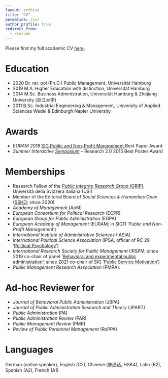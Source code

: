 ```yaml
---
layout: archive
title: "CV"
permalink: /cv/
author_profile: true
redirect_from:
  - /resume
---
```


Please find my full academic CV <a href="https://ksweissmueller.github.io/files/CV_KW.pdf">here</a>.


<!--- 
<object data="https://ksweissmueller.github.io/files/CV-KW.pdf" type="application/pdf" width="700px" height="700px">
</object> --->


Education
======
* 2020 Dr. rer. pol (Ph.D.) Public Management, Universität Hamburg
* 2019 M.A. Higher Education with distinction, Universität Hamburg
* 2014 M.Sc. Business Administration, Universität Hamburg & Zhejiang University (浙江大学)
* 2011 B.Sc. Industrial Engineering & Management, University of Applied Sciences Wedel & Edinburgh Napier University 


Awards
======
* *EURAM 2018* <a href="https://euramonline.org/programme2018/strategic-interest-groups/sig-11-public-and-non-profit-management-pm-npm.html"> SIG Public and Non-Profit Management </a> Best Paper Award
* *Summer Interactive <a href="http://www.concordia.ca/cunews/main/stories/2015/06/03/gambling-gaming-explored-summer-research-symposium.html">Symposium</a>* – Research 2.0 2015 Best Poster Award


Memberships
======
* Research Fellow of the <a href="https://search.usi.ch/en/organisational-units/506/public-integrity-research-group">*Public Integrity Research Group* (GRIP)</a>, Università della Svizzera italiana (USI)
* Member of the Editorial Board of *Social Sciences & Humanities Open* (<a href="https://www.journals.elsevier.com/social-sciences-and-humanities-open">SSHO</a>; since 2020)  
* *Academy of Management* (AoM)
* *European Consortium for Political Research* (ECPR)
* *European Group for Public Administration* (EGPA)
* *European Academy of Management* (EURAM; in SIG11 ‘*Public and Non-Profit Management*’)
* *International Institute of Administrative Sciences* (IASIA)
* *International Political Science Association* (IPSA; officer of RC 29 ‘<a href="https://www.ipsa.org/research-committees/rclist/RC29">Political Psychology</a>’)
* *International Research Society for Public Management* (IRSPM; since 2019 co-chair of panel ‘<a href="https://events.tuni.fi/irspm2020/panels/p3/https://events.tuni.fi/irspm2020/panels/p3/">Behavioral and experimental public administration</a>’; since 2021 co-chair of SIG ‘<a href="https://www.irspm.net/interest-groups/public-service-motivation">Public Service Motivation</a>’)
* *Public Management Research Association* (PMRA).
  
  
Ad-hoc Reviewer for
======
* *Journal of Behavioral Public Administration* (JBPA)
* *Journal of Public Administration Research and Theory* (JPART)
* *Public Administration* (PA)
* *Public Administration Review* (PAR)
* *Public Management Review* (PMR)
* *Review of Public Personnel Management* (RoPPA)


Languages
======
German (native speaker), English (C2), Chinese (普通话, HSK4), Latin (B2), Spanish (A2), French (A1)
